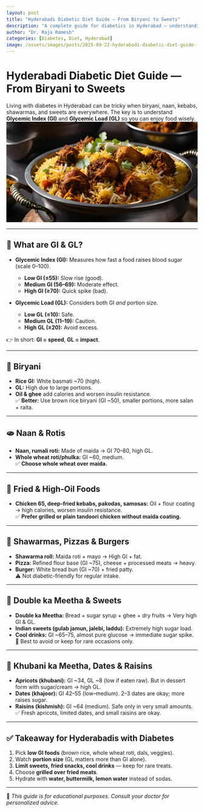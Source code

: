 ```yaml
---
layout: post
title: "Hyderabadi Diabetic Diet Guide — From Biryani to Sweets"
description: "A complete guide for diabetics in Hyderabad — understanding Glycemic Index (GI) & Glycemic Load (GL), and how popular foods like biryani, naan, Chicken 65, shawarmas, pizzas, burgers, and traditional desserts like Double ka Meetha & Khubani ka Meetha affect blood sugar."
author: "Dr. Raja Ramesh"
categories: [Diabetes, Diet, Hyderabad]
image: /assets/images/posts/2025-09-22-hyderabadi-diabetic-diet-guide-from-biryani-to-sweets.webp
---
```


# Hyderabadi Diabetic Diet Guide — From Biryani to Sweets

Living with diabetes in Hyderabad can be tricky when biryani, naan, kebabs, shawarmas, and sweets are everywhere. The key is to understand **Glycemic Index (GI)** and **Glycemic Load (GL)** so you can enjoy food wisely.  
![Hyderabadi Diabetic Diet — From Biryani to Sweets](/assets/images/posts/2025-09-22-hyderabadi-diabetic-diet-guide-from-biryani-to-sweets.webp)

---

## 📌 What are GI & GL?

- **Glycemic Index (GI):** Measures how fast a food raises blood sugar (scale 0–100).  
  - **Low GI (≤55):** Slow rise (good).  
  - **Medium GI (56–69):** Moderate effect.  
  - **High GI (≥70):** Quick spike (bad).  

- **Glycemic Load (GL):** Considers both GI *and* portion size.  
  - **Low GL (≤10):** Safe.  
  - **Medium GL (11–19):** Caution.  
  - **High GL (≥20):** Avoid excess.  

👉 In short: **GI = speed**, **GL = impact**.

---

## 🍛 Biryani  
- **Rice GI:** White basmati ~70 (high).  
- **GL:** High due to large portions.  
- **Oil & ghee** add calories and worsen insulin resistance.  
✅ **Better:** Use brown rice biryani (GI ~50), smaller portions, more salan + raita.  

---

## 🫓 Naan & Rotis  
- **Naan, rumali roti:** Made of maida → GI 70–80, high GL.  
- **Whole wheat roti/phulka:** GI ~60, medium.  
✅ **Choose whole wheat over maida.**  

---

## 🍗 Fried & High-Oil Foods  
- **Chicken 65, deep-fried kebabs, pakodas, samosas:** Oil + flour coating → high calories, worsen insulin resistance.  
✅ **Prefer grilled or plain tandoori chicken without maida coating.**  

---

## 🌯 Shawarmas, Pizzas & Burgers  
- **Shawarma roll:** Maida roti + mayo → High GI + fat.  
- **Pizza:** Refined flour base (GI ~75), cheese + processed meats → heavy.  
- **Burger:** White bread bun (GI ~70) + fried patty.  
⚠️ Not diabetic-friendly for regular intake.  

---

## 🍮 Double ka Meetha & Sweets  
- **Double ka Meetha:** Bread + sugar syrup + ghee + dry fruits → Very high GI & GL.  
- **Indian sweets (gulab jamun, jalebi, laddu):** Extremely high sugar load.  
- **Cool drinks:** GI ~65–75, almost pure glucose → immediate sugar spike.  
🚫 Best to avoid or keep for rare occasions only.  

---

## 🍑 Khubani ka Meetha, Dates & Raisins  
- **Apricots (khubani):** GI ~34, GL ~8 (low if eaten raw). But in dessert form with sugar/cream → high GL.  
- **Dates (khajoor):** GI 42–55 (low–medium). 2–3 dates are okay; more raises sugar.  
- **Raisins (kishmish):** GI ~64 (medium). Safe only in very small amounts.  
✅ Fresh apricots, limited dates, and small raisins are okay.  

---

## ✅ Takeaway for Hyderabadis with Diabetes
1. Pick **low GI foods** (brown rice, whole wheat roti, dals, veggies).  
2. Watch **portion size** (GL matters more than GI alone).  
3. **Limit sweets, fried snacks, cool drinks** — keep for rare treats.  
4. Choose **grilled over fried meats**.  
5. Hydrate with **water, buttermilk, lemon water** instead of sodas.  

---

📌 *This guide is for educational purposes. Consult your doctor for personalized advice.*
